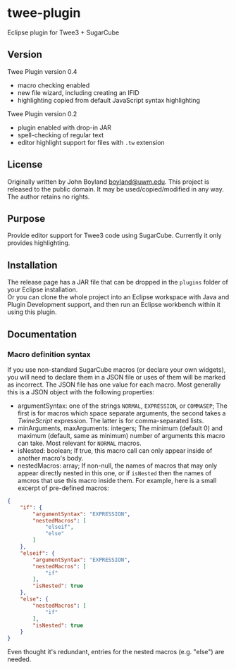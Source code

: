 # twee-plugin
Eclipse plugin for Twee3 + SugarCube
## Version
Twee Plugin version 0.4
* macro checking enabled
* new file wizard, including creating an IFID
* highlighting copied from default JavaScript syntax highlighting

Twee Plugin version 0.2
* plugin enabled with drop-in JAR
* spell-checking of regular text
* editor highlight support for files with `.tw` extension
## License
Originally written by John Boyland <boyland@uwm.edu>.
This project is released to the public domain.
It may be used/copied/modified in any way.
The author retains no rights.
## Purpose
Provide editor support for Twee3 code using SugarCube.  Currently it only provides highlighting.
## Installation
The release page has a JAR file that can be dropped in the `plugins` folder of your Eclipse installation.  
Or you can clone the whole project into an Eclipse workspace with Java and Plugin Development support, and then run an Eclipse workbench within it using this plugin.
## Documentation
### Macro definition syntax
If you use non-standard SugarCube macros (or declare your own widgets), you will need to declare them in a JSON file or uses of them will be marked as incorrect.  The JSON file has one value for each macro.  Most generally this is a JSON object with the following properties:
* argumentSyntax: one of the strings `NORMAL`, `EXPRESSION`, or `COMMASEP`;
  The first is for macros which space separate arguments, the second takes a *TwineScript* expression. The latter is for comma-separated lists.
* minArguments, maxArguments: integers;
  The minimum (default 0) and maximum (default, same as minimum) number of arguments this macro can take.  Most relevant for `NORMAL` macros.
* isNested: boolean;
  If true, this macro call can only appear inside of another macro's body.
* nestedMacros: array;
  If non-null, the names of macros that may only appear directly nested in this one, or if `isNested` then the names of amcros that use this macro inside them.
For example, here is a small excerpt of pre-defined macros:
``` json
{
	"if": {
		"argumentSyntax": "EXPRESSION",
		"nestedMacros": [
			"elseif",
			"else"
		]
	},
	"elseif": {
		"argumentSyntax": "EXPRESSION",
		"nestedMacros": [
			"if"
		],
		"isNested": true
	},
	"else": {
		"nestedMacros": [
			"if"
		],
		"isNested": true
	}
}
```
Even thought it's redundant, entries for the nested macros (e.g. "else") are needed.